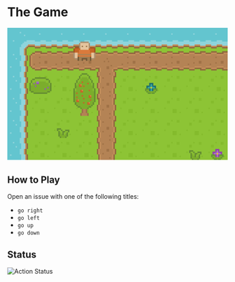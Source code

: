 # The Game

<a href="#the-game"><img src="data/map.png"/></a>

## How to Play

Open an issue with one of the following titles:

  - `go right`
  - `go left`
  - `go up`
  - `go down`


## Status

![Action Status](https://github.com/bahadir/bahadir/actions/workflows/main.yml/badge.svg?event=issues)
